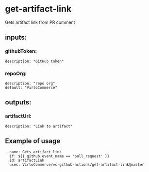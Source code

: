 # get-artifact-link

Gets artifact link from PR comment

## inputs:

### githubToken:

    description: "GitHub token"

### repoOrg:

    description: "repo org"
    default: "VirtoCommerce"

## outputs:

### artifactUrl:

    description: "Link to artifact"

## Example of usage

```
- name: Gets artifact link
  if: ${{ github.event_name == 'pull_request' }}
  id: artifactLink
  uses: VirtoCommerce/vc-github-actions/get-artifact-link@master

```

